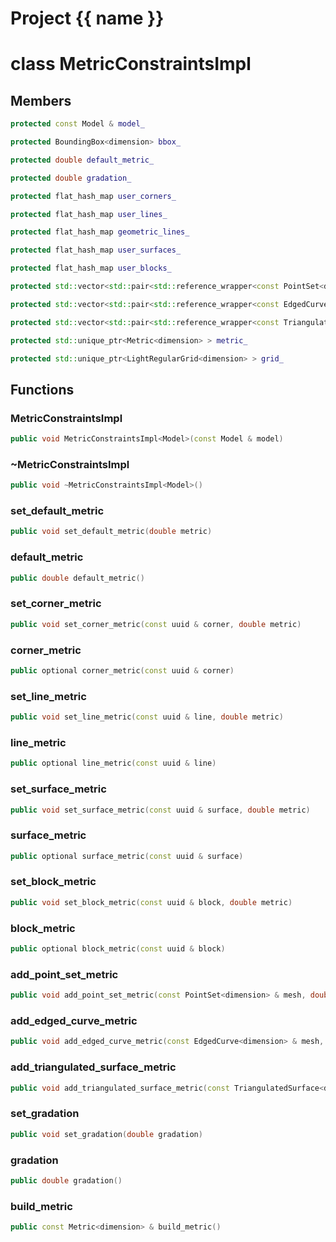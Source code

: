 <script setup>
import {useRoute} from 'vitepress'
const {path} = useRoute()
const tokens = path.split('/')
const words = tokens[2].split('-');
for (let i = 0; i < words.length; i++) {
    words[i] = words[i].charAt(0).toUpperCase() + words[i].slice(1);
    words[i] = words[i].replace('geode', 'Geode')
}
const name = words.join('-');
</script>
# Project {{ name }}

# class MetricConstraintsImpl


## Members

```cpp
protected const Model & model_

```

```cpp
protected BoundingBox<dimension> bbox_

```

```cpp
protected double default_metric_

```

```cpp
protected double gradation_

```

```cpp
protected flat_hash_map user_corners_

```

```cpp
protected flat_hash_map user_lines_

```

```cpp
protected flat_hash_map geometric_lines_

```

```cpp
protected flat_hash_map user_surfaces_

```

```cpp
protected flat_hash_map user_blocks_

```

```cpp
protected std::vector<std::pair<std::reference_wrapper<const PointSet<dimension> >, double> > point_sets_

```

```cpp
protected std::vector<std::pair<std::reference_wrapper<const EdgedCurve<dimension> >, double> > edged_curves_

```

```cpp
protected std::vector<std::pair<std::reference_wrapper<const TriangulatedSurface<dimension> >, double> > triangulated_surfaces_

```

```cpp
protected std::unique_ptr<Metric<dimension> > metric_

```

```cpp
protected std::unique_ptr<LightRegularGrid<dimension> > grid_

```



## Functions

### MetricConstraintsImpl

```cpp
public void MetricConstraintsImpl<Model>(const Model & model)
```


### ~MetricConstraintsImpl

```cpp
public void ~MetricConstraintsImpl<Model>()
```


### set_default_metric

```cpp
public void set_default_metric(double metric)
```


### default_metric

```cpp
public double default_metric()
```


### set_corner_metric

```cpp
public void set_corner_metric(const uuid & corner, double metric)
```


### corner_metric

```cpp
public optional corner_metric(const uuid & corner)
```


### set_line_metric

```cpp
public void set_line_metric(const uuid & line, double metric)
```


### line_metric

```cpp
public optional line_metric(const uuid & line)
```


### set_surface_metric

```cpp
public void set_surface_metric(const uuid & surface, double metric)
```


### surface_metric

```cpp
public optional surface_metric(const uuid & surface)
```


### set_block_metric

```cpp
public void set_block_metric(const uuid & block, double metric)
```


### block_metric

```cpp
public optional block_metric(const uuid & block)
```


### add_point_set_metric

```cpp
public void add_point_set_metric(const PointSet<dimension> & mesh, double metric)
```


### add_edged_curve_metric

```cpp
public void add_edged_curve_metric(const EdgedCurve<dimension> & mesh, double metric)
```


### add_triangulated_surface_metric

```cpp
public void add_triangulated_surface_metric(const TriangulatedSurface<dimension> & mesh, double metric)
```


### set_gradation

```cpp
public void set_gradation(double gradation)
```


### gradation

```cpp
public double gradation()
```


### build_metric

```cpp
public const Metric<dimension> & build_metric()
```




